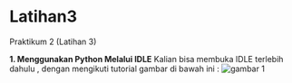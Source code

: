 # Latihan3
Praktikum 2 (Latihan 3)

**1. Menggunakan Python Melalui IDLE**
Kalian bisa membuka IDLE terlebih dahulu , dengan mengikuti tutorial gambar di bawah ini :
![gambar 1]()